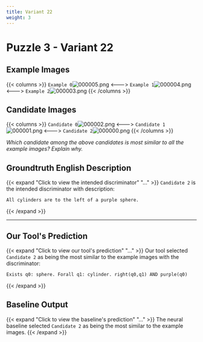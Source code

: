 ```yaml
---
title: Variant 22
weight: 3
---
```


# Puzzle 3 - Variant 22

## Example Images
{{< columns >}}
`Example 0`![000005.png](/clevr-variants/meeussen/fovariant-22/render/images/CLEVR_val_000005.png)
<--->
`Example 1`![000004.png](/clevr-variants/meeussen/fovariant-22/render/images/CLEVR_val_000004.png)
<--->
`Example 2`![000003.png](/clevr-variants/meeussen/fovariant-22/render/images/CLEVR_val_000003.png)
{{< /columns >}}

## Candidate Images
{{< columns >}}
`Candidate 0`![000002.png](/clevr-variants/meeussen/fovariant-22/render/images/CLEVR_val_000002.png)
<--->
`Candidate 1`![000001.png](/clevr-variants/meeussen/fovariant-22/render/images/CLEVR_val_000001.png)
<--->
`Candidate 2`![000000.png](/clevr-variants/meeussen/fovariant-22/render/images/CLEVR_val_000000.png)
{{< /columns >}}

*Which candidate among the above candidates is most similar to all the example images? Explain why.*

## Groundtruth English Description

{{< expand "Click to view the intended discriminator" "..." >}}
`Candidate 2` is the intended discriminator with description:
```plaintext 
All cylinders are to the left of a purple sphere.
```
{{< /expand >}}

---



## Our Tool's Prediction

{{< expand "Click to view our tool's prediction" "..." >}}
Our tool selected `Candidate 2` as being the most similar to the example images with the discriminator:
```plaintext
Exists q0: sphere. Forall q1: cylinder. right(q0,q1) AND purple(q0)
```
{{< /expand >}}



## Baseline Output

{{< expand "Click to view the baseline's prediction" "..." >}}
The neural baseline selected `Candidate 2` as being the most similar to the example images.
{{< /expand >}}

